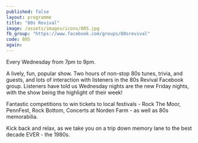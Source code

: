 ```yaml
---
published: false
layout: programme
title: "80s Revival"
image: /assets/images/icons/80S.jpg
fb_group: "https://www.facebook.com/groups/80srevival"
code: 80S
again:
---
```


Every Wednesday from 7pm to 9pm.

A lively, fun, popular show. Two hours of non-stop 80s tunes, trivia, and guests, and lots of interaction with listeners in the 80s Revival Facebook group. Listeners have told us Wednesday nights are the new Friday nights, with the show being the highlight of their week!

Fantastic competitions to win tickets to local festivals - Rock The Moor, PennFest, Rock Bottom, Concerts at Norden Farm - as well as 80s memorabilia.

Kick back and relax, as we take you on a trip down memory lane to the best decade EVER - the 1980s.
